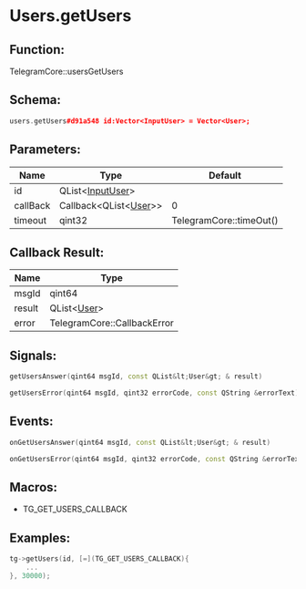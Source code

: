 # Users.getUsers

## Function:

TelegramCore::usersGetUsers

## Schema:

```c++
users.getUsers#d91a548 id:Vector<InputUser> = Vector<User>;
```
## Parameters:

|Name|Type|Default|
|----|----|-------|
|id|QList&lt;[InputUser](../../types/inputuser.md)&gt;||
|callBack|Callback&lt;QList&lt;[User](../../types/user.md)&gt;&gt;|0|
|timeout|qint32|TelegramCore::timeOut()|

## Callback Result:

|Name|Type|
|----|----|
|msgId|qint64|
|result|QList&lt;[User](../../types/user.md)&gt;|
|error|TelegramCore::CallbackError|

## Signals:

```c++
getUsersAnswer(qint64 msgId, const QList&lt;User&gt; & result)
```
```c++
getUsersError(qint64 msgId, qint32 errorCode, const QString &errorText)
```

## Events:

```c++
onGetUsersAnswer(qint64 msgId, const QList&lt;User&gt; & result)
```
```c++
onGetUsersError(qint64 msgId, qint32 errorCode, const QString &errorText)
```

## Macros:

* TG_GET_USERS_CALLBACK

## Examples:

```c++
tg->getUsers(id, [=](TG_GET_USERS_CALLBACK){
    ...
}, 30000);
```
